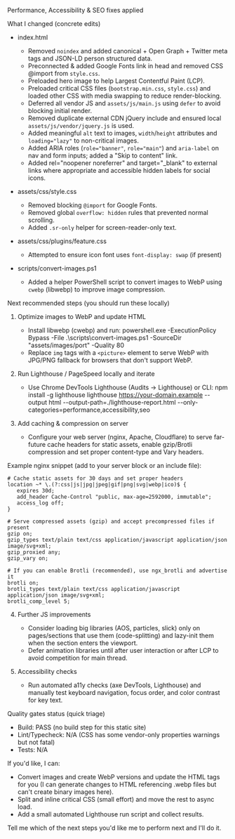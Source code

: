 Performance, Accessibility & SEO fixes applied

What I changed (concrete edits)
- index.html
  - Removed `noindex` and added canonical + Open Graph + Twitter meta tags and JSON-LD person structured data.
  - Preconnected & added Google Fonts link in head and removed CSS @import from `style.css`.
  - Preloaded hero image to help Largest Contentful Paint (LCP).
  - Preloaded critical CSS files (`bootstrap.min.css`, `style.css`) and loaded other CSS with media swapping to reduce render-blocking.
  - Deferred all vendor JS and `assets/js/main.js` using `defer` to avoid blocking initial render.
  - Removed duplicate external CDN jQuery include and ensured local `assets/js/vendor/jquery.js` is used.
  - Added meaningful `alt` text to images, `width`/`height` attributes and `loading="lazy"` to non-critical images.
  - Added ARIA roles (`role="banner"`, `role="main"`) and `aria-label` on nav and form inputs; added a "Skip to content" link.
  - Added rel="noopener noreferrer" and target="_blank" to external links where appropriate and accessible hidden labels for social icons.

- assets/css/style.css
  - Removed blocking `@import` for Google Fonts.
  - Removed global `overflow: hidden` rules that prevented normal scrolling.
  - Added `.sr-only` helper for screen-reader-only text.

- assets/css/plugins/feature.css
  - Attempted to ensure icon font uses `font-display: swap` (if present)

- scripts/convert-images.ps1
  - Added a helper PowerShell script to convert images to WebP using `cwebp` (libwebp) to improve image compression.

Next recommended steps (you should run these locally)
1) Optimize images to WebP and update HTML
   - Install libwebp (cwebp) and run: 
     powershell.exe -ExecutionPolicy Bypass -File .\scripts\convert-images.ps1 -SourceDir "assets/images/port" -Quality 80
   - Replace `img` tags with a `<picture>` element to serve WebP with JPG/PNG fallback for browsers that don't support WebP.

2) Run Lighthouse / PageSpeed locally and iterate
   - Use Chrome DevTools Lighthouse (Audits -> Lighthouse) or CLI:
     npm install -g lighthouse
     lighthouse https://your-domain.example --output html --output-path=./lighthouse-report.html --only-categories=performance,accessibility,seo

3) Add caching & compression on server
   - Configure your web server (nginx, Apache, Cloudflare) to serve far-future cache headers for static assets, enable gzip/Brotli compression and set proper content-type and Vary headers.

  Example nginx snippet (add to your server block or an include file):

  ```nginx
  # Cache static assets for 30 days and set proper headers
  location ~* \.(?:css|js|jpg|jpeg|gif|png|svg|webp|ico)$ {
     expires 30d;
     add_header Cache-Control "public, max-age=2592000, immutable";
     access_log off;
  }

  # Serve compressed assets (gzip) and accept precompressed files if present
  gzip on;
  gzip_types text/plain text/css application/javascript application/json image/svg+xml;
  gzip_proxied any;
  gzip_vary on;

  # If you can enable Brotli (recommended), use ngx_brotli and advertise it
  brotli on;
  brotli_types text/plain text/css application/javascript application/json image/svg+xml;
  brotli_comp_level 5;
  ```

4) Further JS improvements
   - Consider loading big libraries (AOS, particles, slick) only on pages/sections that use them (code-splitting) and lazy-init them when the section enters the viewport.
   - Defer animation libraries until after user interaction or after LCP to avoid competition for main thread.

5) Accessibility checks
   - Run automated a11y checks (axe DevTools, Lighthouse) and manually test keyboard navigation, focus order, and color contrast for key text.

Quality gates status (quick triage)
- Build: PASS (no build step for this static site)
- Lint/Typecheck: N/A (CSS has some vendor-only properties warnings but not fatal)
- Tests: N/A

If you'd like, I can:
- Convert images and create WebP versions and update the HTML <picture> tags for you (I can generate changes to HTML referencing .webp files but can't create binary images here).
- Split and inline critical CSS (small effort) and move the rest to async load.
- Add a small automated Lighthouse run script and collect results.

Tell me which of the next steps you'd like me to perform next and I'll do it.
